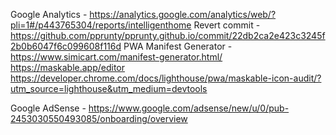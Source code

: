 Google Analytics - https://analytics.google.com/analytics/web/?pli=1#/p443765304/reports/intelligenthome
Revert commit - https://github.com/pprunty/pprunty.github.io/commit/22db2ca2e423c3245f2b0b6047f6c099608f116d
PWA Manifest Generator - https://www.simicart.com/manifest-generator.html/
https://maskable.app/editor
https://developer.chrome.com/docs/lighthouse/pwa/maskable-icon-audit/?utm_source=lighthouse&utm_medium=devtools

Google AdSense - https://www.google.com/adsense/new/u/0/pub-2453030550493085/onboarding/overview